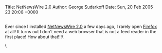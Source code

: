 Title: NetNewsWire 2.0
Author: George Sudarkoff
Date: Sun, 20 Feb 2005 23:20:06 +0000

\
Ever since I installed [NetNewsWire
2.0](http://ranchero.com/netnewswire/) a few days ago, I rarely open
[Firefox](http://www.mozilla.org/products/firefox/) at all! It turns out
I don't need a web browser that is not a feed reader in the first place!
How about that!!!\

\

